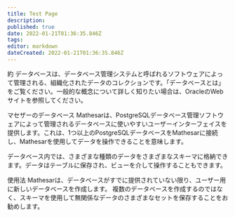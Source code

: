 ```yaml
---
title: Test Page
description: 
published: true
date: 2022-01-21T01:36:35.846Z
tags: 
editor: markdown
dateCreated: 2022-01-21T01:36:35.846Z
---
```


約
データベースは、データベース管理システムと呼ばれるソフトウェアによって管理される、組織化されたデータのコレクションです。「データベースとは」をご覧ください。一般的な概念について詳しく知りたい場合は、OracleのWebサイトを参照してください。

マセザーのデータベース
Mathesarは、PostgreSQLデータベース管理ソフトウェアによって管理されるデータベースに使いやすいユーザーインターフェイスを提供します。これは、1つ以上のPostgreSQLデータベースをMathesarに接続し、Mathesarを使用してデータを操作できることを意味します。

データベース内では、さまざまな種類のデータをさまざまなスキーマに格納できます。データはテーブルに保存され、ビューを介して操作することもできます。

使用法
Mathesarは、データベースがすでに提供されていない限り、ユーザー用に新しいデータベースを作成します。
複数のデータベースを作成するのではなく、スキーマを使用して無関係なデータのさまざまなセットを保存することをお勧めします。